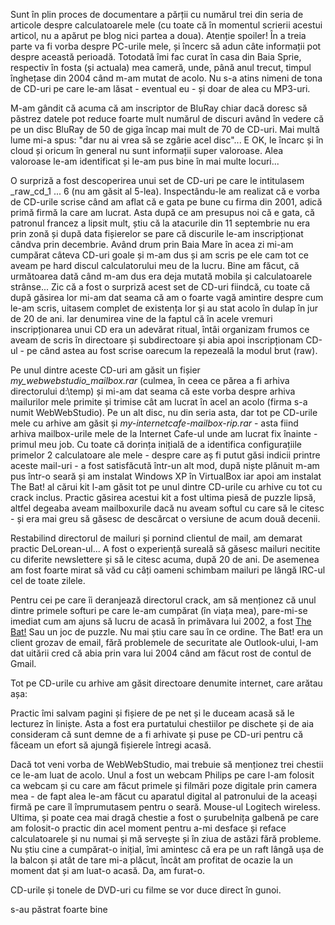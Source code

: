 Sunt în plin proces de documentare a părții cu numărul trei din seria de articole despre calculatoarele mele (cu toate că în momentul scrierii acestui articol, nu a apărut pe blog nici partea a doua). Atenție spoiler! În a treia parte va fi vorba despre PC-urile mele, și încerc să adun câte informații pot despre această perioadă. Totodată îmi fac curat în casa din Baia Sprie, respectiv în fosta (și actuala) mea cameră, unde, până anul trecut, timpul înghețase din 2004 când m-am mutat de acolo. Nu s-a atins nimeni de tona de CD-uri pe care le-am lăsat - eventual eu - și doar de alea cu MP3-uri.

M-am gândit că acuma că am inscriptor de BluRay chiar dacă doresc să păstrez datele pot reduce foarte mult numărul de discuri având în vedere că pe un disc BluRay de 50 de giga încap mai mult de 70 de CD-uri. Mai multă lume mi-a spus: "dar nu ai vrea să se zgârie acel disc"... E OK, le încarc și în cloud și oricum în general nu sunt informații super valoroase. Alea valoroase le-am identificat și le-am pus bine în mai multe locuri...

O surpriză a fost descoperirea unui set de CD-uri pe care le intitulasem _raw_cd_1 ... 6 (nu am găsit al 5-lea). Inspectându-le am realizat că e vorba de CD-urile scrise când am aflat că e gata pe bune cu firma din 2001, adică primă firmă la care am lucrat. Asta după ce am presupus noi că e gata, că patronul francez a lipsit mult, știu că la atacurile din 11 septembrie nu era prin zonă și după data fișierelor se pare că discurile le-am inscripționat cândva prin decembrie. Având drum prin Baia Mare în acea zi mi-am cumpărat câteva CD-uri goale și m-am dus și am scris pe ele cam tot ce aveam pe hard discul calculatorului meu de la lucru. Bine am făcut, că următoarea dată când m-am dus era deja mutată mobila și calculatoarele strânse... Zic că a fost o surpriză acest set de CD-uri fiindcă, cu toate că după găsirea lor mi-am dat seama că am o foarte vagă amintire despre cum le-am scris, uitasem complet de existența lor și au stat acolo în dulap în jur de 20 de ani. Iar denumirea vine de la faptul că în acele vremuri inscripționarea unui CD era un adevărat ritual, întâi organizam frumos ce aveam de scris în directoare și subdirectoare și abia apoi inscripționam CD-ul - pe când astea au fost scrise oarecum la repezeală la modul brut (raw).

Pe unul dintre aceste CD-uri am găsit un fișier _my_webwebstudio_mailbox.rar_ (culmea, în ceea ce părea a fi arhiva directorului d:\temp) și mi-am dat seama că este vorba despre arhiva mailurilor mele primite și trimise cât am lucrat în acel an acolo (firma s-a numit WebWebStudio). Pe un alt disc, nu din seria asta, dar tot pe CD-urile mele cu arhive am găsit și _my-internetcafe-mailbox-rip.rar_ - asta fiind arhiva mailbox-urile mele de la Internet Cafe-ul unde am lucrat fix înainte - primul meu job. Cu toate că dorința inițială de a identifica configurațiile primelor 2 calculatoare ale mele - despre care aș fi putut găsi indicii printre aceste mail-uri - a fost satisfăcută într-un alt mod, după niște plănuit m-am pus într-o seară și am instalat Windows XP în VirtualBox iar apoi am instalat The Bat! al cărui kit l-am găsit tot pe unul dintre CD-urile cu arhive cu tot cu crack inclus. Practic găsirea acestui kit a fost ultima piesă de puzzle lipsă, altfel degeaba aveam mailboxurile dacă nu aveam softul cu care să le citesc - și era mai greu să găsesc de descărcat o versiune de acum două decenii.

Restabilind directorul de mailuri și pornind clientul de mail, am demarat practic DeLorean-ul... A fost o experiență sureală să găsesc mailuri necitite cu diferite newslettere și să le citesc acuma, după 20 de ani. De asemenea am fost foarte mirat să văd cu câți oameni schimbam mailuri pe lângă IRC-ul cel de toate zilele.

Pentru cei pe care îi deranjează directorul crack, am să menționez că unul dintre primele softuri pe care le-am cumpărat (în viața mea), pare-mi-se imediat cum am ajuns să lucru de acasă în primăvara lui 2002, a fost [The Bat!](https://www.ritlabs.com/en/products/thebat/) Sau un joc de puzzle. Nu mai știu care sau în ce ordine. The Bat! era un client grozav de email, fără problemele de securitate ale Outlook-ului, l-am dat uitării cred că abia prin vara lui 2004 când am făcut rost de contul de Gmail.

Tot pe CD-urile cu arhive am găsit directoare denumite internet, care arătau așa:

Practic îmi salvam pagini și fișiere de pe net și le duceam acasă să le lecturez în liniște. Asta a fost era purtatului chestiilor pe dischete și de aia consideram că sunt demne de a fi arhivate și puse pe CD-uri pentru că făceam un efort să ajungă fișierele întregi acasă.

Dacă tot veni vorba de WebWebStudio, mai trebuie să menționez trei chestii ce le-am luat de acolo. Unul a fost un webcam Philips pe care l-am folosit ca webcam și cu care am făcut primele și filmări poze digitale prin camera mea - de fapt alea le-am făcut cu aparatul digital al patronului de la aceași firmă pe care îl împrumutasem pentru o seară. Mouse-ul Logitech wireless. Ultima, și poate cea mai dragă chestie a fost o șurubelnița galbenă pe care am folosit-o practic din acel moment pentru a-mi desface și reface calculatoarele și nu numai și mă servește și în ziua de astăzi fără probleme. Nu știu cine a cumpărat-o inițial, îmi amintesc că era pe un raft lângă ușa de la balcon și atât de tare mi-a plăcut, încât am profitat de ocazie la un moment dat și am luat-o acasă. Da, am furat-o.

CD-urile și tonele de DVD-uri cu filme se vor duce direct în gunoi.

s-au păstrat foarte bine
